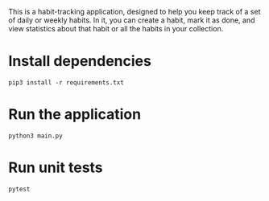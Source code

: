 This is a habit-tracking application, designed to help you keep track of a set of daily or weekly habits.  In it, you can create a habit, mark it as done, and view statistics about that habit or all the habits in your collection.

# Install dependencies
`pip3 install -r requirements.txt`

# Run the application
`python3 main.py`

# Run unit tests
`pytest`